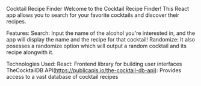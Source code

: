 Cocktail Recipe Finder Welcome to the Cocktail Recipe Finder! This React app allows you to search for your favorite cocktails and discover their recipes.

Features: Search: Input the name of the alcohol you're interested in, and the app will display the name and the recipe for that cocktail! Randomize: It also posesses a randomize option which will output a random cocktail and its recipe alongwith it.

Technologies Used: React: Frontend library for building user interfaces TheCocktailDB API(https://publicapis.io/the-cocktail-db-api): Provides access to a vast database of cocktail recipes
